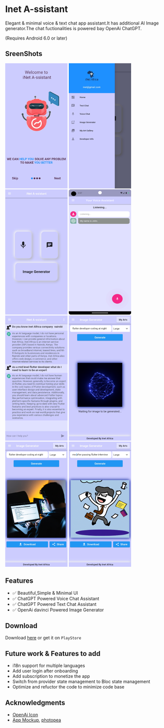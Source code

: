 # Inet A-ssistant 

Elegant & minimal voice & text chat app assistant.It has additional AI Image generator.The chat fuctionalities is powered bay OpenAi ChatGPT.

(Requires Android 6.0 or later)


## SreenShots

<img src="./docs/metadata/android/en-US/images/screenshots/onboard_01.jpg" alt="Simple OnBoarding, minimal UI" height="400" width="200"> <img src="./docs/metadata/android/en-US/images/screenshots/welcome.jpg" alt="gpt voice chat assistant" height="400" width="200"> <img src="./docs/metadata/android/en-US/images/screenshots/home.jpg" alt="gpt text chat assistant" height="400" width="200"> <img src="./docs/metadata/android/en-US/images/screenshots/voice_chat_1.png" alt="OpenAi Image Generator" height="400" width="200"><img src="./docs/metadata/android/en-US/images/screenshots/text_chat_1.jpg" alt="Simple OnBoarding, minimal UI" height="400" width="200"> <img src="./docs/metadata/android/en-US/images/screenshots/ai.jpg" alt="gpt voice chat assistant" height="400" width="200"> <img src="./docs/metadata/android/en-US/images/screenshots/code.jpg" alt="gpt text chat assistant" height="400" width="200"> <img src="./docs/metadata/android/en-US/images/screenshots/image.jpg" alt="OpenAi Image Generator" height="400" width="200">

## Features

- :white_check_mark: Beautiful,Simple & Minimal UI
- :white_check_mark: ChatGPT Powered Voice Chat Assistant
- :white_check_mark: ChatGPT Powered Text Chat Assistant
- :white_check_mark: OpenAi davinci  Powered Image Generator

## Download

Download [here](https://github.com/gibeongideon/inetChatbot/releases) or get it on `PlayStore`

## Future work & Features to add

- i18n support for multiple languages
- Add user login after onboarding
- Add subscription to monetize the app
- Switch from provider state management to Bloc state management
- Optimize and refuctor the code to minimize code base

## Acknowledgments

- [OpenAi Icon](url)
- [App Mockup](https://app-mockup.com), [photopea](http://photopea.com)
